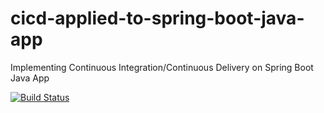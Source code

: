 # cicd-applied-to-spring-boot-java-app
Implementing Continuous Integration/Continuous Delivery on Spring Boot Java App

[![Build Status](https://travis-ci.com/sireeshk345/cicd-applied-to-spring-boot-java-app.svg?branch=master)](https://travis-ci.com/sireeshk345/cicd-applied-to-spring-boot-java-app)
